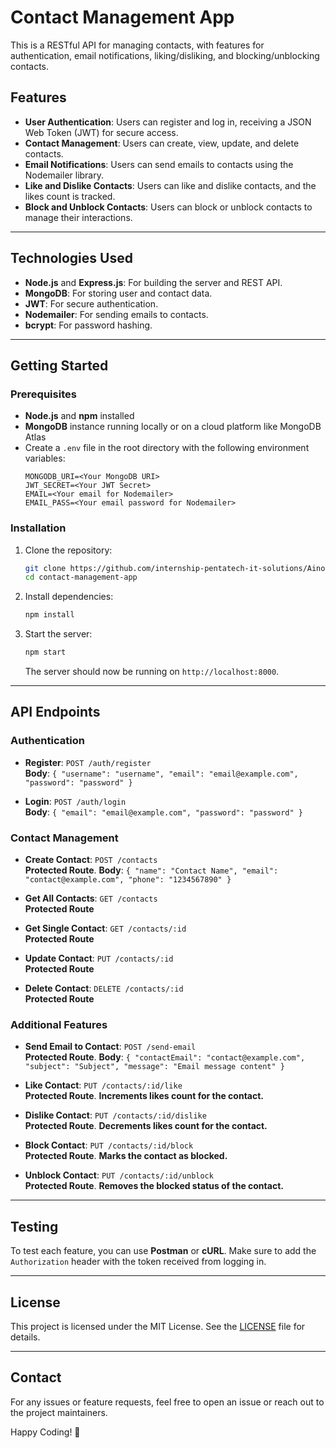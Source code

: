 
# Contact Management App

This is a RESTful API for managing contacts, with features for authentication, email notifications, liking/disliking, and blocking/unblocking contacts.

## Features

- **User Authentication**: Users can register and log in, receiving a JSON Web Token (JWT) for secure access.
- **Contact Management**: Users can create, view, update, and delete contacts.
- **Email Notifications**: Users can send emails to contacts using the Nodemailer library.
- **Like and Dislike Contacts**: Users can like and dislike contacts, and the likes count is tracked.
- **Block and Unblock Contacts**: Users can block or unblock contacts to manage their interactions.

---

## Technologies Used

- **Node.js** and **Express.js**: For building the server and REST API.
- **MongoDB**: For storing user and contact data.
- **JWT**: For secure authentication.
- **Nodemailer**: For sending emails to contacts.
- **bcrypt**: For password hashing.

---

## Getting Started

### Prerequisites

- **Node.js** and **npm** installed
- **MongoDB** instance running locally or on a cloud platform like MongoDB Atlas
- Create a `.env` file in the root directory with the following environment variables:
  ```plaintext
  MONGODB_URI=<Your MongoDB URI>
  JWT_SECRET=<Your JWT Secret>
  EMAIL=<Your email for Nodemailer>
  EMAIL_PASS=<Your email password for Nodemailer>
  ```

### Installation

1. Clone the repository:
   ```bash
   git clone https://github.com/internship-pentatech-it-solutions/Ainoo-Ebenezer-Contact.git
   cd contact-management-app
   ```

2. Install dependencies:
   ```bash
   npm install
   ```

3. Start the server:
   ```bash
   npm start
   ```

   The server should now be running on `http://localhost:8000`.

---

## API Endpoints

### Authentication

- **Register**: `POST /auth/register`  
  **Body**: `{ "username": "username", "email": "email@example.com", "password": "password" }`

- **Login**: `POST /auth/login`  
  **Body**: `{ "email": "email@example.com", "password": "password" }`

### Contact Management

- **Create Contact**: `POST /contacts`  
  **Protected Route**. **Body**: `{ "name": "Contact Name", "email": "contact@example.com", "phone": "1234567890" }`

- **Get All Contacts**: `GET /contacts`  
  **Protected Route**

- **Get Single Contact**: `GET /contacts/:id`  
  **Protected Route**

- **Update Contact**: `PUT /contacts/:id`  
  **Protected Route**

- **Delete Contact**: `DELETE /contacts/:id`  
  **Protected Route**

### Additional Features

- **Send Email to Contact**: `POST /send-email`  
  **Protected Route**. **Body**: `{ "contactEmail": "contact@example.com", "subject": "Subject", "message": "Email message content" }`

- **Like Contact**: `PUT /contacts/:id/like`  
  **Protected Route**. **Increments likes count for the contact.**

- **Dislike Contact**: `PUT /contacts/:id/dislike`  
  **Protected Route**. **Decrements likes count for the contact.**

- **Block Contact**: `PUT /contacts/:id/block`  
  **Protected Route**. **Marks the contact as blocked.**

- **Unblock Contact**: `PUT /contacts/:id/unblock`  
  **Protected Route**. **Removes the blocked status of the contact.**

---

## Testing

To test each feature, you can use **Postman** or **cURL**. Make sure to add the `Authorization` header with the token received from logging in.

---

## License

This project is licensed under the MIT License. See the [LICENSE](LICENSE) file for details.

---

## Contact

For any issues or feature requests, feel free to open an issue or reach out to the project maintainers.

Happy Coding! 🎉
